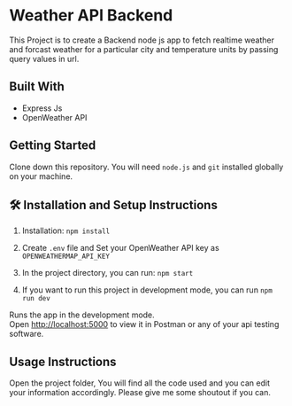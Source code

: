 # Weather API Backend

This Project is to create a Backend node js app to fetch realtime weather and forcast weather for a particular city and temperature units by passing query values in url.

## Built With

- Express Js
- OpenWeather API

## Getting Started

Clone down this repository. You will need `node.js` and `git` installed globally on your machine.

## 🛠 Installation and Setup Instructions

1. Installation: `npm install`

2. Create `.env` file and Set your OpenWeather API key as `OPENWEATHERMAP_API_KEY`

3. In the project directory, you can run: `npm start`

4. If you want to run this project in development mode, you can run `npm run dev`

Runs the app in the development mode.\
Open [http://localhost:5000](http://localhost:5000) to view it in Postman or any of your api testing software.

## Usage Instructions

Open the project folder, You will find all the code used and you can edit your information accordingly. Please give me some shoutout if you can.